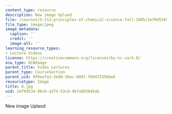 ```yaml
---
content_type: resource
description: New image Uplaod
file: /courses/5-112-principles-of-chemical-science-fall-2005/2ef9d53496c6a27d53cd46fa803645ab_6.jpg
file_type: image/jpeg
image_metadata:
  caption: ''
  credit: ''
  image-alt: ''
learning_resource_types:
- Lecture Videos
license: https://creativecommons.org/licenses/by-nc-sa/4.0/
ocw_type: OCWImage
parent_title: Video Lectures
parent_type: CourseSection
parent_uid: 0f6eafa3-3e90-56ec-6097-f69475356be6
resourcetype: Image
title: 6.jpg
uid: 2ef9d534-96c6-a27d-53cd-46fa803645ab
---
```

New image Uplaod